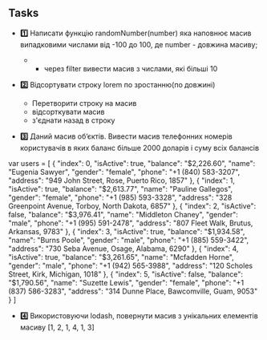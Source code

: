 ## Tasks
  * **:one:** Написати функцію randomNumber(number) яка наповнює масив випадковими числами від -100 до 100, де number - довжина масиву;
    * - через filter вивести масив з числами, які більші 10
  * **:two:**  Відсортувати строку lorem по зростанню(по довжині)
    - Перетворити строку на масив
    - відсорткувати масив 
    - з'єднати назад в строку 

  * **:three:** Даний масив об’єктів. Вивести масив телефонних номерів користувачів в яких баланс більше 2000 доларів і суму всіх балансів

var users = [
  {
    "index": 0,
    "isActive": true,
    "balance": "$2,226.60",
    "name": "Eugenia Sawyer",
    "gender": "female",
    "phone": "+1 (840) 583-3207",
    "address": "949 John Street, Rose, Puerto Rico, 1857"
  },
  {
    "index": 1,
    "isActive": true,
    "balance": "$2,613.77",
    "name": "Pauline Gallegos",
    "gender": "female",
    "phone": "+1 (985) 593-3328",
    "address": "328 Greenpoint Avenue, Torboy, North Dakota, 6857"
  },
  {
    "index": 2,
    "isActive": false,
    "balance": "$3,976.41",
    "name": "Middleton Chaney",
    "gender": "male",
    "phone": "+1 (995) 591-2478",
    "address": "807 Fleet Walk, Brutus, Arkansas, 9783"
  },
  {
    "index": 3,
    "isActive": true,
    "balance": "$1,934.58",
    "name": "Burns Poole",
    "gender": "male",
    "phone": "+1 (885) 559-3422",
    "address": "730 Seba Avenue, Osage, Alabama, 6290"
  },
  {
    "index": 4,
    "isActive": true,
    "balance": "$3,261.65",
    "name": "Mcfadden Horne",
    "gender": "male",
    "phone": "+1 (942) 565-3988",
    "address": "120 Scholes Street, Kirk, Michigan, 1018"
  },
  {
    "index": 5,
    "isActive": false,
    "balance": "$1,790.56",
    "name": "Suzette Lewis",
    "gender": "female",
    "phone": "+1 (837) 586-3283",
    "address": "314 Dunne Place, Bawcomville, Guam, 9053"
  }
]

  * **:four:** Використовуючи lodash, повернути масив з унікальних елементів масиву [1, 2, 1, 4, 1, 3]
